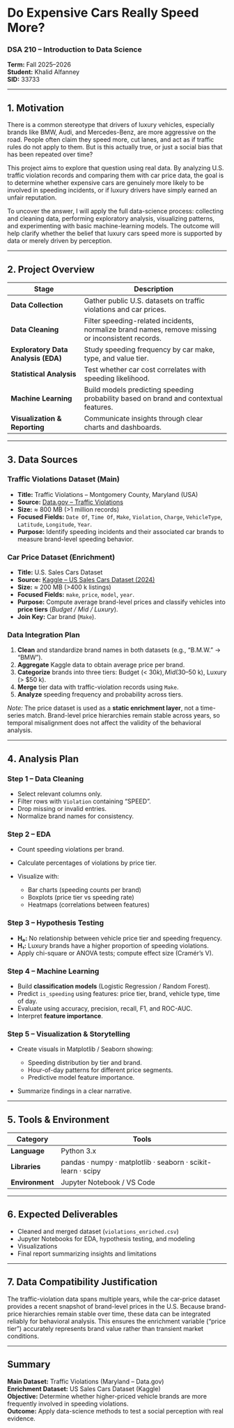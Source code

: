 # Do Expensive Cars Really Speed More?

### DSA 210 – Introduction to Data Science

**Term:** Fall 2025–2026   
**Student:** Khalid Alfanney  
**SID:** 33733

---

## 1️. Motivation

There is a common stereotype that drivers of luxury vehicles, especially brands like BMW, Audi, and Mercedes-Benz, are more aggressive on the road. People often claim they speed more, cut lanes, and act as if traffic rules do not apply to them. But is this actually true, or just a social bias that has been repeated over time?

This project aims to explore that question using real data. By analyzing U.S. traffic violation records and comparing them with car price data, the goal is to determine whether expensive cars are genuinely more likely to be involved in speeding incidents, or if luxury drivers have simply earned an unfair reputation.

To uncover the answer, I will apply the full data-science process: collecting and cleaning data, performing exploratory analysis, visualizing patterns, and experimenting with basic machine-learning models. The outcome will help clarify whether the belief that luxury cars speed more is supported by data or merely driven by perception.

---

## 2️. Project Overview

| Stage                               | Description                                                                                       |
| ----------------------------------- | ------------------------------------------------------------------------------------------------- |
| **Data Collection**                 | Gather public U.S. datasets on traffic violations and car prices.                                 |
| **Data Cleaning**                   | Filter speeding-related incidents, normalize brand names, remove missing or inconsistent records. |
| **Exploratory Data Analysis (EDA)** | Study speeding frequency by car make, type, and value tier.                                       |
| **Statistical Analysis**            | Test whether car cost correlates with speeding likelihood.                                        |
| **Machine Learning**                | Build models predicting speeding probability based on brand and contextual features.              |
| **Visualization & Reporting**       | Communicate insights through clear charts and dashboards.                                         |

---

## 3️. Data Sources

### Traffic Violations Dataset (Main)

* **Title:** Traffic Violations – Montgomery County, Maryland (USA)
* **Source:** [Data.gov – Traffic Violations](https://catalog.data.gov/dataset/traffic-violations)
* **Size:** ≈ 800 MB (>1 million records)
* **Focused Fields:** `Date Of`, `Time Of`, `Make`, `Violation`, `Charge`, `VehicleType`, `Latitude`, `Longitude`, `Year`.
* **Purpose:** Identify speeding incidents and their associated car brands to measure brand-level speeding behavior.

### Car Price Dataset (Enrichment)

* **Title:** U.S. Sales Cars Dataset
* **Source:** [Kaggle – US Sales Cars Dataset (2024)](https://www.kaggle.com/datasets/juanmerinobermejo/us-sales-cars-dataset)
* **Size:** ≈ 200 MB (>400 k listings)
* **Focused Fields:** `make`, `price`, `model`, `year`.
* **Purpose:** Compute average brand-level prices and classify vehicles into **price tiers** (*Budget / Mid / Luxury*).
* **Join Key:** Car brand (`Make`).

### Data Integration Plan

1. **Clean** and standardize brand names in both datasets (e.g., “B.M.W.” → “BMW”).
2. **Aggregate** Kaggle data to obtain average price per brand.
3. **Categorize** brands into three tiers: Budget (< $30 k), Mid ($30–50 k), Luxury (> $50 k).
4. **Merge** tier data with traffic-violation records using `Make`.
5. **Analyze** speeding frequency and probability across tiers.

*Note:* The price dataset is used as a **static enrichment layer**, not a time-series match. Brand-level price hierarchies remain stable across years, so temporal misalignment does not affect the validity of the behavioral analysis.

---

## 4️. Analysis Plan

### Step 1 – Data Cleaning

* Select relevant columns only.
* Filter rows with `Violation` containing “SPEED”.
* Drop missing or invalid entries.
* Normalize brand names for consistency.

### Step 2 – EDA

* Count speeding violations per brand.
* Calculate percentages of violations by price tier.
* Visualize with:

  * Bar charts (speeding counts per brand)
  * Boxplots (price tier vs speeding rate)
  * Heatmaps (correlations between features)

### Step 3 – Hypothesis Testing

* **H₀:** No relationship between vehicle price tier and speeding frequency.
* **H₁:** Luxury brands have a higher proportion of speeding violations.
* Apply chi-square or ANOVA tests; compute effect size (Cramér’s V).

### Step 4 – Machine Learning

* Build **classification models** (Logistic Regression / Random Forest).
* Predict `is_speeding` using features: price tier, brand, vehicle type, time of day.
* Evaluate using accuracy, precision, recall, F1, and ROC-AUC.
* Interpret **feature importance**.

### Step 5 – Visualization & Storytelling

* Create visuals in Matplotlib / Seaborn showing:

  * Speeding distribution by tier and brand.
  * Hour-of-day patterns for different price segments.
  * Predictive model feature importance.
* Summarize findings in a clear narrative.

---

## 5️. Tools & Environment

| Category            | Tools                                                        |
| ------------------- | ------------------------------------------------------------ |
| **Language**        | Python 3.x                                                   |
| **Libraries**       | pandas · numpy · matplotlib · seaborn · scikit-learn · scipy |
| **Environment**     | Jupyter Notebook / VS Code                                   |

---

## 6️. Expected Deliverables

* Cleaned and merged dataset (`violations_enriched.csv`)
* Jupyter Notebooks for EDA, hypothesis testing, and modeling
* Visualizations
* Final report summarizing insights and limitations

---

## 7. Data Compatibility Justification

The traffic-violation data spans multiple years, while the car-price dataset provides a recent snapshot of brand-level prices in the U.S.
Because brand-price hierarchies remain stable over time, these data can be integrated reliably for behavioral analysis.
This ensures the enrichment variable (“price tier”) accurately represents brand value rather than transient market conditions.

---
  
## Summary

**Main Dataset:** Traffic Violations (Maryland – Data.gov)  
**Enrichment Dataset:** US Sales Cars Dataset (Kaggle)  
**Objective:** Determine whether higher-priced vehicle brands are more frequently involved in speeding violations.  
**Outcome:** Apply data-science methods to test a social perception with real evidence.
